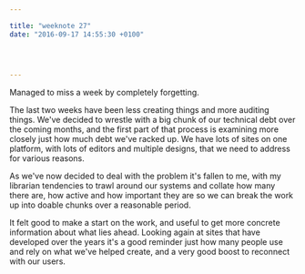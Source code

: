 ```yaml
---

title: "weeknote 27"
date: "2016-09-17 14:55:30 +0100"




---
```


Managed to miss a week by completely forgetting.

The last two weeks have been less creating things and more auditing things. We've decided to wrestle with a big chunk of our technical debt over the coming months, and the first part of that process is examining more closely just how much debt we've racked up. We have lots of sites on one platform, with lots of editors and multiple designs, that we need to address for various reasons.

As we've now decided to deal with the problem it's fallen to me, with my librarian tendencies to trawl around our systems and collate how many there are, how active and how important they are so we can break the work up into doable chunks over a reasonable period.

It felt good to make a start on the work, and useful to get more concrete information about what lies ahead. Looking again at sites that have developed over the years it's a good reminder just how many people use and rely on what we've helped create, and a very good boost to reconnect with our users.
